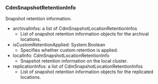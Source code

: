 ### CdmSnapshotRetentionInfo
Snapshot retention information.

- archivalInfos: a list of CdmSnapshotLocationRetentionInfos
  - List of snapshot retention information objects for the archival locations.
- isCustomRetentionApplied: System.Boolean
  - Specifies whether custom retention is applied.
- localInfo: CdmSnapshotLocationRetentionInfo
  - Snapshot retention information on the local cluster.
- replicationInfos: a list of CdmSnapshotLocationRetentionInfos
  - List of snapshot retention information objects for the replicated locations.
